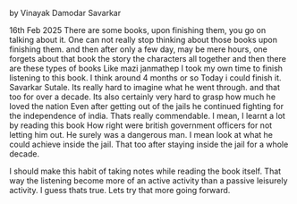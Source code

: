 by Vinayak Damodar Savarkar

16th Feb 2025
There are some books, upon finishing them, you go on talking about it. One can not really stop thinking about those books upon finishing them. and then after only a few day, may be mere hours, one forgets about that book the story the characters all together
and then
there are these types of books
Like mazi janmathep
I took my own time to finish listening to this book. I think around 4 months or so
Today i could finish it. Savarkar Sutale.
Its really hard to imagine what he went through. and that too for over a decade.
Its also certainly very hard to grasp how much he loved the nation
Even after getting out of the jails he continued fighting for the independence of india. Thats really commendable.
I mean, I learnt a lot by reading this book
How right were british government officers for not letting him out.
He surely was a dangerous man. I mean look at what he could achieve inside the jail. That too after staying inside the jail for a whole decade. 


I should make this habit of taking notes while reading the book itself.
That way the listening become more of an active activity than a passive leisurely activity. I guess thats true. Lets try that more going forward.

